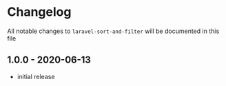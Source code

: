 # Changelog

All notable changes to `laravel-sort-and-filter` will be documented in this file

## 1.0.0 - 2020-06-13

-   initial release

